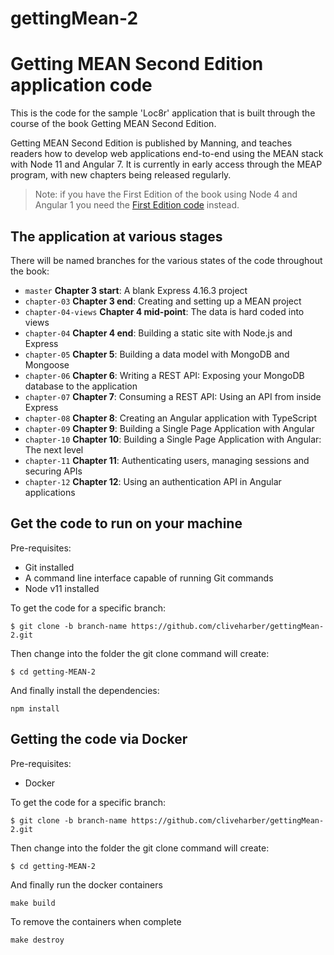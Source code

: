 # gettingMean-2
# Getting MEAN Second Edition application code

This is the code for the sample 'Loc8r' application that is built through the course of the book Getting MEAN Second Edition.

Getting MEAN Second Edition is published by Manning, and teaches readers how to develop web applications end-to-end using the MEAN stack with Node 11 and Angular 7. It is currently in early access through the MEAP program, with new chapters being released regularly.

> Note: if you have the First Edition of the book using Node 4 and Angular 1 you need the [First Edition code](https://github.com/simonholmes/getting-MEAN/) instead.

## The application at various stages

There will be named branches for the various states of the code throughout the book:

* `master` **Chapter 3 start**: A blank Express 4.16.3 project
* `chapter-03` **Chapter 3 end**: Creating and setting up a MEAN project
* `chapter-04-views` **Chapter 4 mid-point**: The data is hard coded into views
* `chapter-04` **Chapter 4 end**: Building a static site with Node.js and Express
* `chapter-05` **Chapter 5**: Building a data model with MongoDB and Mongoose
* `chapter-06` **Chapter 6**: Writing a REST API: Exposing your MongoDB database to the application
* `chapter-07` **Chapter 7**: Consuming a REST API: Using an API from inside Express
* `chapter-08` **Chapter 8**: Creating an Angular application with TypeScript
* `chapter-09` **Chapter 9**: Building a Single Page Application with Angular
* `chapter-10` **Chapter 10**: Building a Single Page Application with Angular: The next level
* `chapter-11` **Chapter 11**: Authenticating users, managing sessions and securing APIs
* `chapter-12` **Chapter 12**: Using an authentication API in Angular applications

## Get the code to run on your machine

Pre-requisites:

* Git installed
* A command line interface capable of running Git commands
* Node v11 installed

To get the code for a specific branch:

`$ git clone -b branch-name https://github.com/cliveharber/gettingMean-2.git`

Then change into the folder the git clone command will create:

`$ cd getting-MEAN-2`

And finally install the dependencies:

`npm install`

## Getting the code via Docker

Pre-requisites:

* Docker

To get the code for a specific branch:

`$ git clone -b branch-name https://github.com/cliveharber/gettingMean-2.git`

Then change into the folder the git clone command will create:

`$ cd getting-MEAN-2`

And finally run the docker containers

`make build`

To remove the containers when complete

`make destroy`

